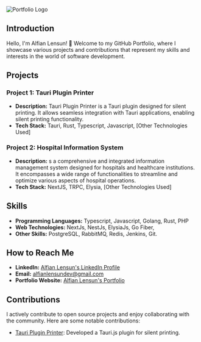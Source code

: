 ![Portfolio Logo](https://alfianlensun.tech/images/logo.png)

## Introduction

Hello, I'm Alfian Lensun! 👋 Welcome to my GitHub Portfolio, where I showcase various projects and contributions that represent my skills and interests in the world of software development.

## Projects

### Project 1: Tauri Plugin Printer

- **Description:** Tauri Plugin Printer is a Tauri plugin designed for silent printing. It allows seamless integration with Tauri applications, enabling silent printing functionality.
- **Tech Stack:** Tauri, Rust, Typescript, Javascript, [Other Technologies Used]

### Project 2: Hospital Information System

- **Description:** s a comprehensive and integrated information management system designed for hospitals and healthcare institutions. It encompasses a wide range of functionalities to streamline and optimize various aspects of hospital operations. 
- **Tech Stack:** NextJS, TRPC, Elysia, [Other Technologies Used]

## Skills
- **Programming Languages:** Typescript, Javascript, Golang, Rust, PHP
- **Web Technologies:** NextJs, NestJs, ElysiaJs, Go Fiber, 
- **Other Skills:** PostgreSQL, RabbitMQ, Redis, Jenkins, Git.

## How to Reach Me

- **LinkedIn:** [Alfian Lensun's LinkedIn Profile](https://www.linkedin.com/in/alfian-ricky-lensun-260407174)
- **Email:** alfianlensundev@gmail.com
- **Portfolio Website:** [Alfian Lensun's Portfolio](https://www.alfianlensun.tech)

## Contributions
I actively contribute to open source projects and enjoy collaborating with the community. Here are some notable contributions:

- [Tauri Plugin Printer](https://github.com/alfianlensundev/tauri-plugin-printer): Developed a Tauri.js plugin for silent printing.


